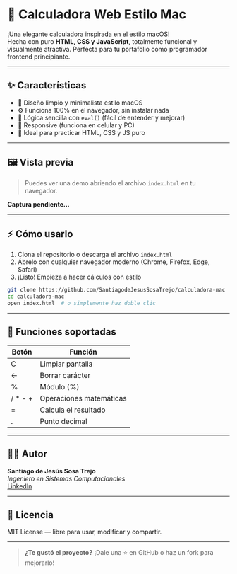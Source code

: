 # 🧮 Calculadora Web Estilo Mac

¡Una elegante calculadora inspirada en el estilo macOS!  
Hecha con puro **HTML, CSS y JavaScript**, totalmente funcional y visualmente atractiva. Perfecta para tu portafolio como programador frontend principiante.

---

## ✨ Características

- 🎨 Diseño limpio y minimalista estilo macOS
- ⚙️ Funciona 100% en el navegador, sin instalar nada
- 🧠 Lógica sencilla con `eval()` (fácil de entender y mejorar)
- 📱 Responsive (funciona en celular y PC)
- 🚀 Ideal para practicar HTML, CSS y JS puro

---

## 🖼️ Vista previa

> Puedes ver una demo abriendo el archivo `index.html` en tu navegador.

**Captura pendiente...**

---

## ⚡ Cómo usarlo

1. Clona el repositorio o descarga el archivo `index.html`  
2. Ábrelo con cualquier navegador moderno (Chrome, Firefox, Edge, Safari)  
3. ¡Listo! Empieza a hacer cálculos con estilo

```bash
git clone https://github.com/SantiagodeJesusSosaTrejo/calculadora-mac
cd calculadora-mac
open index.html  # o simplemente haz doble clic
```

---

## 🔧 Funciones soportadas

| Botón | Función         |
|-------|------------------|
| C     | Limpiar pantalla |
| ←     | Borrar carácter  |
| %     | Módulo (%)       |
| / * - + | Operaciones matemáticas |
| =     | Calcula el resultado |
| .     | Punto decimal    |

---

## 🧑‍💻 Autor

**Santiago de Jesús Sosa Trejo**  
*Ingeniero en Sistemas Computacionales*  
[LinkedIn](https://www.linkedin.com/in/santiago-de-jesus-sosa-trejo-9249312b7)

---

## 🪪 Licencia

MIT License — libre para usar, modificar y compartir.

---

> **¿Te gustó el proyecto?** ¡Dale una ⭐ en GitHub o haz un fork para mejorarlo!
